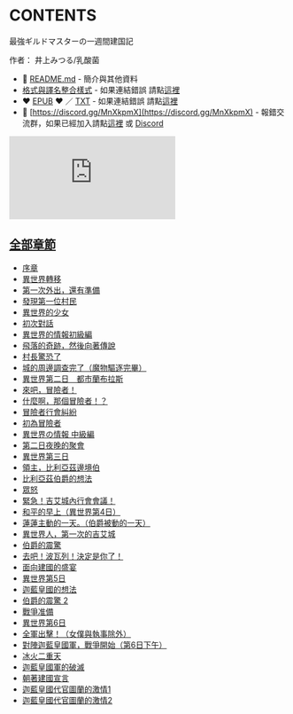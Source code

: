 # CONTENTS

最強ギルドマスターの一週間建国記  

作者： 井上みつる/乳酸菌  



- :closed_book: [README.md](README.md) - 簡介與其他資料
- [格式與譯名整合樣式](https://github.com/bluelovers/node-novel/blob/master/lib/locales/%E6%9C%80%E5%BC%B7%E3%82%AE%E3%83%AB%E3%83%89%E3%83%9E%E3%82%B9%E3%82%BF%E3%83%BC%E3%81%AE%E4%B8%80%E9%80%B1%E9%96%93%E5%BB%BA%E5%9B%BD%E8%A8%98.ts) - 如果連結錯誤 請點[這裡](https://github.com/bluelovers/node-novel/blob/master/lib/locales/)
-  :heart: [EPUB](https://gitlab.com/demonovel/epub-txt/blob/master/cm/%E6%9C%80%E5%BC%B7%E3%82%AE%E3%83%AB%E3%83%89%E3%83%9E%E3%82%B9%E3%82%BF%E3%83%BC%E3%81%AE%E4%B8%80%E9%80%B1%E9%96%93%E5%BB%BA%E5%9B%BD%E8%A8%98.epub) :heart:  ／ [TXT](https://gitlab.com/demonovel/epub-txt/blob/master/cm/out/%E6%9C%80%E5%BC%B7%E3%82%AE%E3%83%AB%E3%83%89%E3%83%9E%E3%82%B9%E3%82%BF%E3%83%BC%E3%81%AE%E4%B8%80%E9%80%B1%E9%96%93%E5%BB%BA%E5%9B%BD%E8%A8%98.out.txt) - 如果連結錯誤 請點[這裡](https://gitlab.com/demonovel/epub-txt/blob/master/cm/)
- :mega: [https://discord.gg/MnXkpmX](https://discord.gg/MnXkpmX) - 報錯交流群，如果已經加入請點[這裡](https://discordapp.com/channels/467794087769014273/467794088285175809) 或 [Discord](https://discordapp.com/channels/@me)


![導航目錄](https://chart.apis.google.com/chart?cht=qr&chs=150x150&chl=https://gitlab.com/novel-group/txt-source/blob/master/cm/最強ギルドマスターの一週間建国記/導航目錄.md "導航目錄")




## [全部章節](p0001_%E5%85%A8%E9%83%A8%E7%AB%A0%E7%AF%80)

- [序章](p0001_%E5%85%A8%E9%83%A8%E7%AB%A0%E7%AF%80/c0001_%E5%BA%8F%E7%AB%A0.txt)
- [異世界轉移](p0001_%E5%85%A8%E9%83%A8%E7%AB%A0%E7%AF%80/c0002_%E7%95%B0%E4%B8%96%E7%95%8C%E8%BD%89%E7%A7%BB.txt)
- [第一次外出，還有準備](p0001_%E5%85%A8%E9%83%A8%E7%AB%A0%E7%AF%80/c0003_%E7%AC%AC%E4%B8%80%E6%AC%A1%E5%A4%96%E5%87%BA%EF%BC%8C%E9%82%84%E6%9C%89%E6%BA%96%E5%82%99.txt)
- [發現第一位村民](p0001_%E5%85%A8%E9%83%A8%E7%AB%A0%E7%AF%80/c0004_%E7%99%BC%E7%8F%BE%E7%AC%AC%E4%B8%80%E4%BD%8D%E6%9D%91%E6%B0%91.txt)
- [異世界的少女](p0001_%E5%85%A8%E9%83%A8%E7%AB%A0%E7%AF%80/c0005_%E7%95%B0%E4%B8%96%E7%95%8C%E7%9A%84%E5%B0%91%E5%A5%B3.txt)
- [初次對話](p0001_%E5%85%A8%E9%83%A8%E7%AB%A0%E7%AF%80/c0006_%E5%88%9D%E6%AC%A1%E5%B0%8D%E8%A9%B1.txt)
- [異世界的情報初級編](p0001_%E5%85%A8%E9%83%A8%E7%AB%A0%E7%AF%80/c0007_%E7%95%B0%E4%B8%96%E7%95%8C%E7%9A%84%E6%83%85%E5%A0%B1%E5%88%9D%E7%B4%9A%E7%B7%A8.txt)
- [飛落的奇跡，然後向著傳說](p0001_%E5%85%A8%E9%83%A8%E7%AB%A0%E7%AF%80/c0008_%E9%A3%9B%E8%90%BD%E7%9A%84%E5%A5%87%E8%B7%A1%EF%BC%8C%E7%84%B6%E5%BE%8C%E5%90%91%E8%91%97%E5%82%B3%E8%AA%AA.txt)
- [村長驚恐了](p0001_%E5%85%A8%E9%83%A8%E7%AB%A0%E7%AF%80/c0009_%E6%9D%91%E9%95%B7%E9%A9%9A%E6%81%90%E4%BA%86.txt)
- [城的周邊調查完了（魔物驅逐完畢）](p0001_%E5%85%A8%E9%83%A8%E7%AB%A0%E7%AF%80/c0010_%E5%9F%8E%E7%9A%84%E5%91%A8%E9%82%8A%E8%AA%BF%E6%9F%A5%E5%AE%8C%E4%BA%86%EF%BC%88%E9%AD%94%E7%89%A9%E9%A9%85%E9%80%90%E5%AE%8C%E7%95%A2%EF%BC%89.txt)
- [異世界第二日　都市蘭布拉斯](p0001_%E5%85%A8%E9%83%A8%E7%AB%A0%E7%AF%80/c0011_%E7%95%B0%E4%B8%96%E7%95%8C%E7%AC%AC%E4%BA%8C%E6%97%A5%E3%80%80%E9%83%BD%E5%B8%82%E8%98%AD%E5%B8%83%E6%8B%89%E6%96%AF.txt)
- [來吧，冒險者！](p0001_%E5%85%A8%E9%83%A8%E7%AB%A0%E7%AF%80/c0012_%E4%BE%86%E5%90%A7%EF%BC%8C%E5%86%92%E9%9A%AA%E8%80%85%EF%BC%81.txt)
- [什麼啊，那個冒險者！？](p0001_%E5%85%A8%E9%83%A8%E7%AB%A0%E7%AF%80/c0013_%E4%BB%80%E9%BA%BC%E5%95%8A%EF%BC%8C%E9%82%A3%E5%80%8B%E5%86%92%E9%9A%AA%E8%80%85%EF%BC%81%EF%BC%9F.txt)
- [冒險者行會糾紛](p0001_%E5%85%A8%E9%83%A8%E7%AB%A0%E7%AF%80/c0014_%E5%86%92%E9%9A%AA%E8%80%85%E8%A1%8C%E6%9C%83%E7%B3%BE%E7%B4%9B.txt)
- [初為冒險者](p0001_%E5%85%A8%E9%83%A8%E7%AB%A0%E7%AF%80/c0015_%E5%88%9D%E7%82%BA%E5%86%92%E9%9A%AA%E8%80%85.txt)
- [異世界の情報 中級編](p0001_%E5%85%A8%E9%83%A8%E7%AB%A0%E7%AF%80/c0016_%E7%95%B0%E4%B8%96%E7%95%8C%E3%81%AE%E6%83%85%E5%A0%B1%20%E4%B8%AD%E7%B4%9A%E7%B7%A8.txt)
- [第二日夜晚的聚會](p0001_%E5%85%A8%E9%83%A8%E7%AB%A0%E7%AF%80/c0017_%E7%AC%AC%E4%BA%8C%E6%97%A5%E5%A4%9C%E6%99%9A%E7%9A%84%E8%81%9A%E6%9C%83.txt)
- [異世界第三日](p0001_%E5%85%A8%E9%83%A8%E7%AB%A0%E7%AF%80/c0018_%E7%95%B0%E4%B8%96%E7%95%8C%E7%AC%AC%E4%B8%89%E6%97%A5.txt)
- [領主，比利亞茲邊境伯](p0001_%E5%85%A8%E9%83%A8%E7%AB%A0%E7%AF%80/c0019_%E9%A0%98%E4%B8%BB%EF%BC%8C%E6%AF%94%E5%88%A9%E4%BA%9E%E8%8C%B2%E9%82%8A%E5%A2%83%E4%BC%AF.txt)
- [比利亞茲伯爵的想法](p0001_%E5%85%A8%E9%83%A8%E7%AB%A0%E7%AF%80/c0020_%E6%AF%94%E5%88%A9%E4%BA%9E%E8%8C%B2%E4%BC%AF%E7%88%B5%E7%9A%84%E6%83%B3%E6%B3%95.txt)
- [眾怒](p0001_%E5%85%A8%E9%83%A8%E7%AB%A0%E7%AF%80/c0021_%E7%9C%BE%E6%80%92.txt)
- [緊急！吉艾城內行會會議！](p0001_%E5%85%A8%E9%83%A8%E7%AB%A0%E7%AF%80/c0022_%E7%B7%8A%E6%80%A5%EF%BC%81%E5%90%89%E8%89%BE%E5%9F%8E%E5%85%A7%E8%A1%8C%E6%9C%83%E6%9C%83%E8%AD%B0%EF%BC%81.txt)
- [和平的早上（異世界第4日）](p0001_%E5%85%A8%E9%83%A8%E7%AB%A0%E7%AF%80/c0023_%E5%92%8C%E5%B9%B3%E7%9A%84%E6%97%A9%E4%B8%8A%EF%BC%88%E7%95%B0%E4%B8%96%E7%95%8C%E7%AC%AC4%E6%97%A5%EF%BC%89.txt)
- [蓮蓮主動的一天。（伯爵被動的一天）](p0001_%E5%85%A8%E9%83%A8%E7%AB%A0%E7%AF%80/c0024_%E8%93%AE%E8%93%AE%E4%B8%BB%E5%8B%95%E7%9A%84%E4%B8%80%E5%A4%A9%E3%80%82%EF%BC%88%E4%BC%AF%E7%88%B5%E8%A2%AB%E5%8B%95%E7%9A%84%E4%B8%80%E5%A4%A9%EF%BC%89.txt)
- [異世界人，第一次的吉艾城](p0001_%E5%85%A8%E9%83%A8%E7%AB%A0%E7%AF%80/c0025_%E7%95%B0%E4%B8%96%E7%95%8C%E4%BA%BA%EF%BC%8C%E7%AC%AC%E4%B8%80%E6%AC%A1%E7%9A%84%E5%90%89%E8%89%BE%E5%9F%8E.txt)
- [伯爵的震驚](p0001_%E5%85%A8%E9%83%A8%E7%AB%A0%E7%AF%80/c0026_%E4%BC%AF%E7%88%B5%E7%9A%84%E9%9C%87%E9%A9%9A.txt)
- [去吧！波瓦列！決定是你了！](p0001_%E5%85%A8%E9%83%A8%E7%AB%A0%E7%AF%80/c0027_%E5%8E%BB%E5%90%A7%EF%BC%81%E6%B3%A2%E7%93%A6%E5%88%97%EF%BC%81%E6%B1%BA%E5%AE%9A%E6%98%AF%E4%BD%A0%E4%BA%86%EF%BC%81.txt)
- [面向建國的盛宴](p0001_%E5%85%A8%E9%83%A8%E7%AB%A0%E7%AF%80/c0028_%E9%9D%A2%E5%90%91%E5%BB%BA%E5%9C%8B%E7%9A%84%E7%9B%9B%E5%AE%B4.txt)
- [異世界第5日](p0001_%E5%85%A8%E9%83%A8%E7%AB%A0%E7%AF%80/c0029_%E7%95%B0%E4%B8%96%E7%95%8C%E7%AC%AC5%E6%97%A5.txt)
- [迦藍皇國的想法](p0001_%E5%85%A8%E9%83%A8%E7%AB%A0%E7%AF%80/c0030_%E8%BF%A6%E8%97%8D%E7%9A%87%E5%9C%8B%E7%9A%84%E6%83%B3%E6%B3%95.txt)
- [伯爵的震驚 2](p0001_%E5%85%A8%E9%83%A8%E7%AB%A0%E7%AF%80/c0031_%E4%BC%AF%E7%88%B5%E7%9A%84%E9%9C%87%E9%A9%9A%202.txt)
- [戰爭准備](p0001_%E5%85%A8%E9%83%A8%E7%AB%A0%E7%AF%80/c0032_%E6%88%B0%E7%88%AD%E5%87%86%E5%82%99.txt)
- [異世界第6日](p0001_%E5%85%A8%E9%83%A8%E7%AB%A0%E7%AF%80/c0033_%E7%95%B0%E4%B8%96%E7%95%8C%E7%AC%AC6%E6%97%A5.txt)
- [全軍出擊！（女僕與執事除外）](p0001_%E5%85%A8%E9%83%A8%E7%AB%A0%E7%AF%80/c0034_%E5%85%A8%E8%BB%8D%E5%87%BA%E6%93%8A%EF%BC%81%EF%BC%88%E5%A5%B3%E5%83%95%E8%88%87%E5%9F%B7%E4%BA%8B%E9%99%A4%E5%A4%96%EF%BC%89.txt)
- [對陣迦藍皇國軍，戰爭開始（第6日下午）](p0001_%E5%85%A8%E9%83%A8%E7%AB%A0%E7%AF%80/c0035_%E5%B0%8D%E9%99%A3%E8%BF%A6%E8%97%8D%E7%9A%87%E5%9C%8B%E8%BB%8D%EF%BC%8C%E6%88%B0%E7%88%AD%E9%96%8B%E5%A7%8B%EF%BC%88%E7%AC%AC6%E6%97%A5%E4%B8%8B%E5%8D%88%EF%BC%89.txt)
- [冰火二重天](p0001_%E5%85%A8%E9%83%A8%E7%AB%A0%E7%AF%80/c0036_%E5%86%B0%E7%81%AB%E4%BA%8C%E9%87%8D%E5%A4%A9.txt)
- [迦藍皇國軍的破滅](p0001_%E5%85%A8%E9%83%A8%E7%AB%A0%E7%AF%80/c0037_%E8%BF%A6%E8%97%8D%E7%9A%87%E5%9C%8B%E8%BB%8D%E7%9A%84%E7%A0%B4%E6%BB%85.txt)
- [朝著建國宣言](p0001_%E5%85%A8%E9%83%A8%E7%AB%A0%E7%AF%80/c0038_%E6%9C%9D%E8%91%97%E5%BB%BA%E5%9C%8B%E5%AE%A3%E8%A8%80.txt)
- [迦藍皇國代官圖蘭的激情1](p0001_%E5%85%A8%E9%83%A8%E7%AB%A0%E7%AF%80/c0039_%E8%BF%A6%E8%97%8D%E7%9A%87%E5%9C%8B%E4%BB%A3%E5%AE%98%E5%9C%96%E8%98%AD%E7%9A%84%E6%BF%80%E6%83%851.txt)
- [迦藍皇國代官圖蘭的激情2](p0001_%E5%85%A8%E9%83%A8%E7%AB%A0%E7%AF%80/c0040_%E8%BF%A6%E8%97%8D%E7%9A%87%E5%9C%8B%E4%BB%A3%E5%AE%98%E5%9C%96%E8%98%AD%E7%9A%84%E6%BF%80%E6%83%852.txt)

